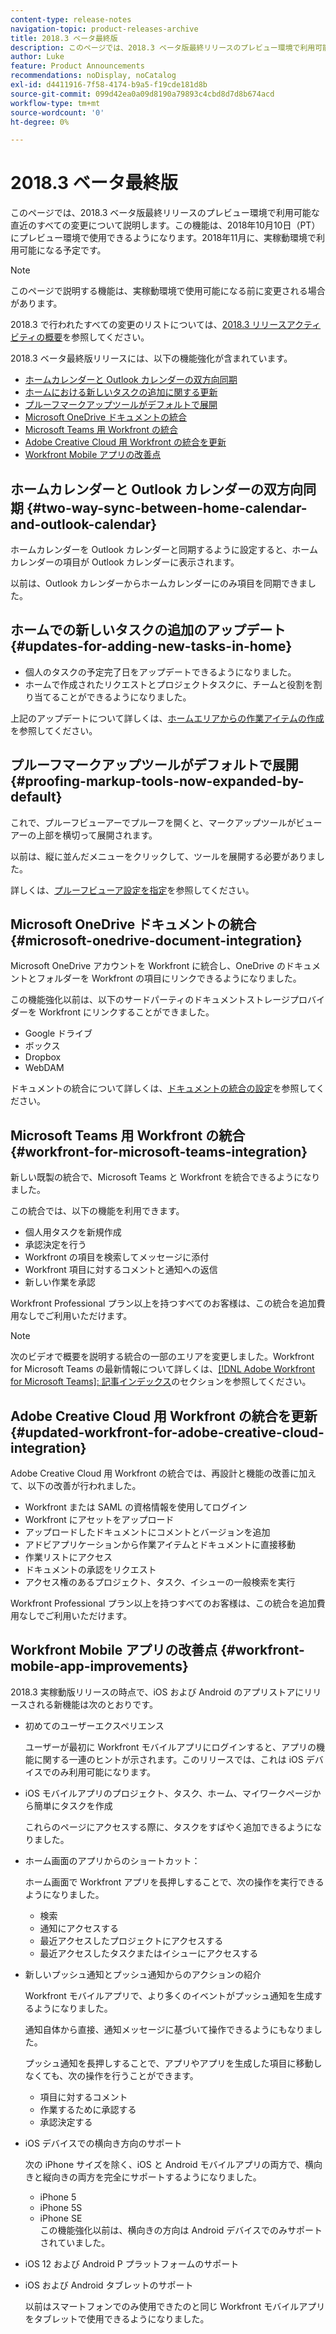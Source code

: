 ```yaml
---
content-type: release-notes
navigation-topic: product-releases-archive
title: 2018.3 ベータ最終版
description: このページでは、2018.3 ベータ版最終リリースのプレビュー環境で利用可能な直近のすべての変更について説明します。この機能は、2018年10月10日（PT）にプレビュー環境で使用できるようになります。2018年11月に、実稼動環境で利用可能になる予定です。
author: Luke
feature: Product Announcements
recommendations: noDisplay, noCatalog
exl-id: d4411916-7f58-4174-b9a5-f19cde181d8b
source-git-commit: 099d42ea0a09d8190a79893c4cbd8d7d8b674acd
workflow-type: tm+mt
source-wordcount: '0'
ht-degree: 0%

---
```


# 2018.3 ベータ最終版

このページでは、2018.3 ベータ版最終リリースのプレビュー環境で利用可能な直近のすべての変更について説明します。この機能は、2018年10月10日（PT）にプレビュー環境で使用できるようになります。2018年11月に、実稼動環境で利用可能になる予定です。

>[!NOTE]
>
>このページで説明する機能は、実稼動環境で使用可能になる前に変更される場合があります。

2018.3 で行われたすべての変更のリストについては、[2018.3 リリースアクティビティの概要](../../../../product-announcements/product-releases/quarterly-release-archive/2018.3-release-activity/2018-3-release-activity-overview.md)を参照してください。

2018.3 ベータ最終版リリースには、以下の機能強化が含まれています。

* [ホームカレンダーと Outlook カレンダーの双方向同期](#two-way-sync-between-home-calendar-and-outlook-calendar)
* [ホームにおける新しいタスクの追加に関する更新](#updates-for-adding-new-tasks-in-home)
* [プルーフマークアップツールがデフォルトで展開](#proofing-markup-tools-now-expanded-by-default)
* [Microsoft OneDrive ドキュメントの統合](#microsoft-onedrive-document-integration)
* [Microsoft Teams 用 Workfront の統合](#workfront-for-microsoft-teams-integration)
* [Adobe Creative Cloud 用 Workfront の統合を更新](#updated-workfront-for-adobe-creative-cloud-integration)
* [Workfront Mobile アプリの改善点](#workfront-mobile-app-improvements)

## ホームカレンダーと Outlook カレンダーの双方向同期 {#two-way-sync-between-home-calendar-and-outlook-calendar}

ホームカレンダーを Outlook カレンダーと同期するように設定すると、ホームカレンダーの項目が Outlook カレンダーに表示されます。

以前は、Outlook カレンダーからホームカレンダーにのみ項目を同期できました。

## ホームでの新しいタスクの追加のアップデート {#updates-for-adding-new-tasks-in-home}

* 個人のタスクの予定完了日をアップデートできるようになりました。
* ホームで作成されたリクエストとプロジェクトタスクに、チームと役割を割り当てることができるようになりました。

上記のアップデートについて詳しくは、[ホームエリアからの作業アイテムの作成](../../../../workfront-basics/using-home/using-the-home-area/create-work-items-in-home.md)を参照してください。

## プルーフマークアップツールがデフォルトで展開 {#proofing-markup-tools-now-expanded-by-default}

これで、プルーフビューアーでプルーフを開くと、マークアップツールがビューアーの上部を横切って展開されます。

以前は、縦に並んだメニューをクリックして、ツールを展開する必要がありました。

詳しくは、[プルーフビューア設定を指定](../../../../review-and-approve-work/proofing/reviewing-proofs-within-workfront/configure-proofing-viewer-settings.md)を参照してください。

## Microsoft OneDrive ドキュメントの統合 {#microsoft-onedrive-document-integration}

Microsoft OneDrive アカウントを Workfront に統合し、OneDrive のドキュメントとフォルダーを Workfront の項目にリンクできるようになりました。

この機能強化以前は、以下のサードパーティのドキュメントストレージプロバイダーを Workfront にリンクすることができました。

* Google ドライブ
* ボックス
* Dropbox
* WebDAM

ドキュメントの統合について詳しくは、[ドキュメントの統合の設定](../../../../administration-and-setup/configure-integrations/configure-document-integrations.md)を参照してください。

## Microsoft Teams 用 Workfront の統合 {#workfront-for-microsoft-teams-integration}

新しい既製の統合で、Microsoft Teams と Workfront を統合できるようになりました。

この統合では、以下の機能を利用できます。

* 個人用タスクを新規作成
* 承認決定を行う
* Workfront の項目を検索してメッセージに添付
* Workfront 項目に対するコメントと通知への返信
* 新しい作業を承認

Workfront Professional プラン以上を持つすべてのお客様は、この統合を追加費用なしでご利用いただけます。

>[!NOTE]
>
>次のビデオで概要を説明する統合の一部のエリアを変更しました。Workfront for Microsoft Teams の最新情報について詳しくは、[[!DNL Adobe Workfront for Microsoft Teams]: 記事インデックス](../../../../workfront-integrations-and-apps/using-workfront-with-microsoft-teams/use-workfront-with-ms-teams.md)のセクションを参照してください。

## Adobe Creative Cloud 用 Workfront の統合を更新 {#updated-workfront-for-adobe-creative-cloud-integration}

Adobe Creative Cloud 用 Workfront の統合では、再設計と機能の改善に加えて、以下の改善が行われました。

* Workfront または SAML の資格情報を使用してログイン
* Workfront にアセットをアップロード
* アップロードしたドキュメントにコメントとバージョンを追加
* アドビアプリケーションから作業アイテムとドキュメントに直接移動
* 作業リストにアクセス
* ドキュメントの承認をリクエスト
* アクセス権のあるプロジェクト、タスク、イシューの一般検索を実行

Workfront Professional プラン以上を持つすべてのお客様は、この統合を追加費用なしでご利用いただけます。

## Workfront Mobile アプリの改善点 {#workfront-mobile-app-improvements}

2018.3 実稼動版リリースの時点で、iOS および Android のアプリストアにリリースされる新機能は次のとおりです。

* 初めてのユーザーエクスペリエンス

  ユーザーが最初に Workfront モバイルアプリにログインすると、アプリの機能に関する一連のヒントが示されます。このリリースでは、これは iOS デバイスでのみ利用可能になります。

* iOS モバイルアプリのプロジェクト、タスク、ホーム、マイワークページから簡単にタスクを作成

  これらのページにアクセスする際に、タスクをすばやく追加できるようになりました。

* ホーム画面のアプリからのショートカット：

  ホーム画面で Workfront アプリを長押しすることで、次の操作を実行できるようになりました。

   * 検索
   * 通知にアクセスする
   * 最近アクセスしたプロジェクトにアクセスする
   * 最近アクセスしたタスクまたはイシューにアクセスする

* 新しいプッシュ通知とプッシュ通知からのアクションの紹介

  Workfront モバイルアプリで、より多くのイベントがプッシュ通知を生成するようになりました。

  通知自体から直接、通知メッセージに基づいて操作できるようにもなりました。

  プッシュ通知を長押しすることで、アプリやアプリを生成した項目に移動しなくても、次の操作を行うことができます。

   * 項目に対するコメント
   * 作業するために承認する
   * 承認決定する

* iOS デバイスでの横向き方向のサポート

  次の iPhone サイズを除く、iOS と Android モバイルアプリの両方で、横向きと縦向きの両方を完全にサポートするようになりました。

   * iPhone 5
   * iPhone 5S
   * iPhone SE\
     この機能強化以前は、横向きの方向は Android デバイスでのみサポートされていました。

* iOS 12 および Android P プラットフォームのサポート
* iOS および Android タブレットのサポート

  以前はスマートフォンでのみ使用できたのと同じ Workfront モバイルアプリをタブレットで使用できるようになりました。
